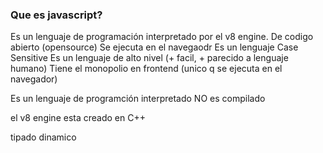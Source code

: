 ### Que es javascript?
Es un lenguaje de programación interpretado por el v8 engine. De codigo abierto (opensource)
Se ejecuta en el navegaodr
Es un lenguaje Case Sensitive
Es un lenguaje de alto nivel (+ facil, + parecido a lenguaje humano)
Tiene el monopolio en frontend (unico q se ejecuta en el navegador)


Es un lenguaje de programción interpretado
NO es compilado

el v8 engine esta creado en C++

tipado dinamico